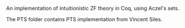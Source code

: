 An implementation of intuitionistic ZF theory in Coq, using Aczel's sets.

The PTS folder contains PTS implementation from Vincent Siles.
